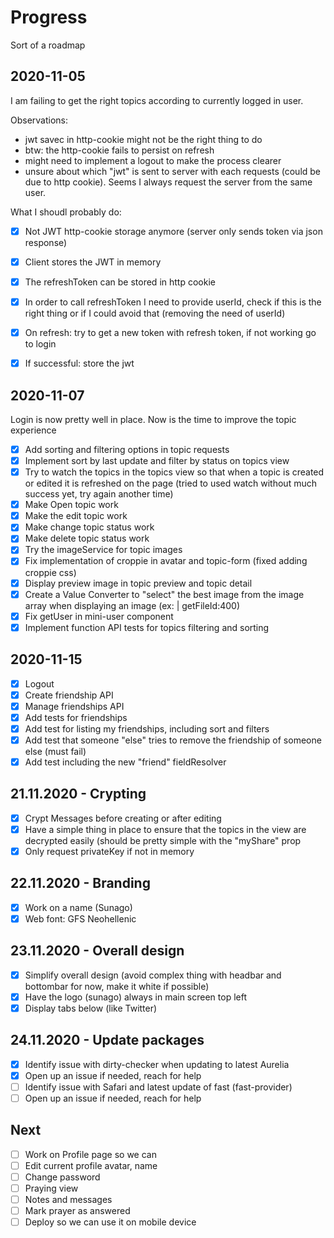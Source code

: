 # Progress

Sort of a roadmap

## 2020-11-05

I am failing to get the right topics according to currently logged in user.

Observations:

* jwt savec in http-cookie might not be the right thing to do
* btw: the http-cookie fails to persist on refresh
* might need to implement a logout to make the process clearer
* unsure about which "jwt" is sent to server with each requests (could be due to http cookie). Seems I always request the server from the same user.

What I shoudl probably do:

- [x] Not JWT http-cookie storage anymore (server only sends token via json response)
- [x] Client stores the JWT in memory
- [x] The refreshToken can be stored in http cookie
- [x] In order to call refreshToken I need to provide userId, check if this is the right thing or if I could avoid that (removing the need of userId)
- [x] On refresh: try to get a new token with refresh token, if not working go to login
- [x] If successful: store the jwt


## 2020-11-07

Login is now pretty well in place. Now is the time to improve the topic experience

- [x] Add sorting and filtering options in topic requests
- [x] Implement sort by last update and filter by status on topics view
- [x] Try to watch the topics in the topics view so that when a topic is created or edited it is refreshed on the page (tried to used watch without much success yet, try again another time)
- [x] Make Open topic work
- [x] Make the edit topic work
- [x] Make change topic status work
- [x] Make delete topic status work
- [x] Try the imageService for topic images
- [x] Fix implementation of croppie in avatar and topic-form (fixed adding croppie css)
- [x] Display preview image in topic preview and topic detail
- [x] Create a Value Converter to "select" the best image from the image array when displaying an image (ex: | getFileId:400)
- [x] Fix getUser in mini-user component
- [x] Implement function API tests for topics filtering and sorting

## 2020-11-15

- [x] Logout
- [x] Create friendship API
- [x] Manage friendships API
- [x] Add tests for friendships
- [x] Add test for listing my friendships, including sort and filters
- [x] Add test that someone "else" tries to remove the friendship of someone else (must fail)
- [x] Add test including the new "friend" fieldResolver

## 21.11.2020 - Crypting

- [x] Crypt Messages before creating or after editing
- [x] Have a simple thing in place to ensure that the topics in the view are decrypted easily (should be pretty simple with the "myShare" prop
- [x] Only request privateKey if not in memory

## 22.11.2020 - Branding

- [x] Work on a name (Sunago)
- [x] Web font: GFS Neohellenic

## 23.11.2020 - Overall design

- [x] Simplify overall design (avoid complex thing with headbar and bottombar for now, make it white if possible)
- [x] Have the logo (sunago) always in main screen top left
- [x] Display tabs below (like Twitter)
 
## 24.11.2020 - Update packages

- [x] Identify issue with dirty-checker when updating to latest Aurelia
- [x] Open up an issue if needed, reach for help
- [ ] Identify issue with Safari and latest update of fast (fast-provider)
- [ ] Open up an issue if needed, reach for help

## Next 

- [ ] Work on Profile page so we can
- [ ] Edit current profile avatar, name
- [ ] Change password
- [ ] Praying view
- [ ] Notes and messages
- [ ] Mark prayer as answered
- [ ] Deploy so we can use it on mobile device